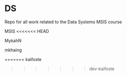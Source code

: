 # DS
Repo for all work related to the Data Systems MSIS course

MSIS
<<<<<<< HEAD


MykahN

mkhaing

=======
kaifoste
>>>>>>> dev-kaifoste
